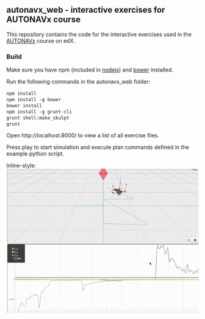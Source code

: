 ## autonavx_web - interactive exercises for AUTONAVx course

This repository contains the code for the interactive exercises used in the [AUTONAVx](https://www.edx.org/course/tumx/tumx-autonavx-autonomous-navigation-1658) course on edX.

### Build

Make sure you have npm (included in [nodejs](http://nodejs.org/)) and [bower](http://bower.io/) installed. 

Run the following commands in the autonavx_web folder:

```shell
npm install
npm install -g bower
bower install
npm install -g grunt-cli 
grunt shell:make_skulpt
grunt
```

Open http://localhost:8000/ to view a list of all exercise files.

Press play to start simulation and execute plan commands defined in the example python script.


Inline-style: 
![alt text](https://github.com/ModuFly/autonavx_web/raw/dev/gifs/autonavx.gif "Example")
